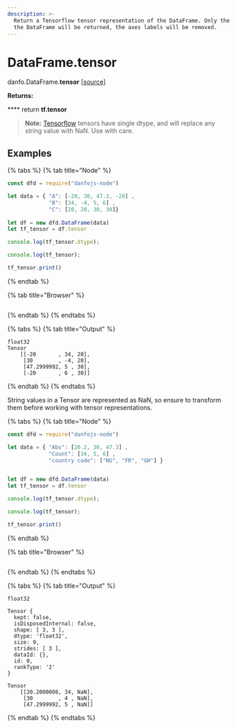 ```yaml
---
description: >-
  Return a Tensorflow tensor representation of the DataFrame. Only the values in
  the DataFrame will be returned, the axes labels will be removed.
---
```


# DataFrame.tensor

danfo.DataFrame.**tensor** \[[source](https://github.com/opensource9ja/danfojs/blob/eb5919d2cac34271fc3b725fa24aa3ad4eacde37/danfojs/src/core/generic.js#L290)]

**Returns:**

&#x20;      ****       return **tf.tensor**

> **Note:** [Tensorflow](https://js.tensorflow.org/api/latest/#tensor) tensors have single dtype, and will replace any string value with  NaN. Use with care.&#x20;

## **Examples**

{% tabs %}
{% tab title="Node" %}
```javascript
const dfd = require("danfojs-node")

let data = { "A": [-20, 30, 47.3, -20] ,
             "B": [34, -4, 5, 6] ,
             "C": [20, 20, 30, 30]}
             
let df = new dfd.DataFrame(data)
let tf_tensor = df.tensor

console.log(tf_tensor.dtype);

console.log(tf_tensor);

tf_tensor.print()
```
{% endtab %}

{% tab title="Browser" %}
```
```
{% endtab %}
{% endtabs %}

{% tabs %}
{% tab title="Output" %}
```
float32
Tensor
    [[-20       , 34, 20],
     [30        , -4, 20],
     [47.2999992, 5 , 30],
     [-20       , 6 , 30]]
```
{% endtab %}
{% endtabs %}

String values in a Tensor are represented as NaN, so ensure to transform them before working with tensor representations.&#x20;

{% tabs %}
{% tab title="Node" %}
```javascript
const dfd = require("danfojs-node")

let data = { "Abs": [20.2, 30, 47.3] ,
             "Count": [34, 5, 6] ,
             "country code": ["NG", "FR", "GH"] }


let df = new dfd.DataFrame(data)
let tf_tensor = df.tensor

console.log(tf_tensor.dtype);

console.log(tf_tensor);

tf_tensor.print()
```
{% endtab %}

{% tab title="Browser" %}
```
```
{% endtab %}
{% endtabs %}

{% tabs %}
{% tab title="Output" %}
```
float32 

Tensor {
  kept: false,
  isDisposedInternal: false,
  shape: [ 3, 3 ],
  dtype: 'float32',
  size: 9,
  strides: [ 3 ],
  dataId: {},
  id: 0,
  rankType: '2'
}

Tensor
    [[20.2000008, 34, NaN],
     [30        , 4 , NaN],
     [47.2999992, 5 , NaN]]
```
{% endtab %}
{% endtabs %}
